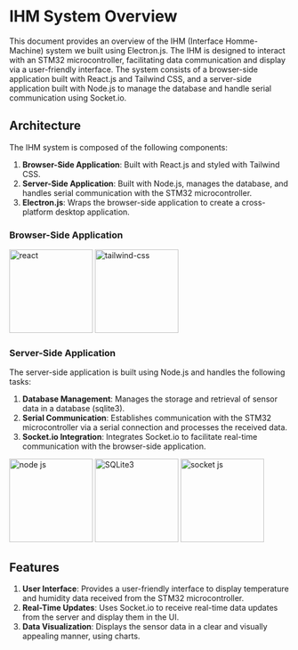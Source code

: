 # IHM System Overview

This document provides an overview of the IHM (Interface Homme-Machine) system we built using Electron.js. The IHM is designed to interact with an STM32 microcontroller, facilitating data communication and display via a user-friendly interface. The system consists of a browser-side application built with React.js and Tailwind CSS, and a server-side application built with Node.js to manage the database and handle serial communication using Socket.io.

## Architecture

The IHM system is composed of the following components:

1. **Browser-Side Application**: Built with React.js and styled with Tailwind CSS.
2. **Server-Side Application**: Built with Node.js, manages the database, and handles serial communication with the STM32 microcontroller.
3. **Electron.js**: Wraps the browser-side application to create a cross-platform desktop application.

### Browser-Side Application

<img src="https://upload.wikimedia.org/wikipedia/commons/thumb/a/a7/React-icon.svg/1280px-React-icon.svg.png" alt="react" width="150" height="150">
<img src="https://seeklogo.com/images/T/tailwind-css-logo-5AD4175897-seeklogo.com.png" alt="tailwind-css" width="150" height="150">

### Server-Side Application

The server-side application is built using Node.js and handles the following tasks:

1. **Database Management**: Manages the storage and retrieval of sensor data in a database (sqlite3).
2. **Serial Communication**: Establishes communication with the STM32 microcontroller via a serial connection and processes the received data.
3. **Socket.io Integration**: Integrates Socket.io to facilitate real-time communication with the browser-side application.

<img src="https://upload.wikimedia.org/wikipedia/commons/d/d9/Node.js_logo.svg" alt="node js" width="150" height="150">
<img src="https://upload.wikimedia.org/wikipedia/commons/3/38/SQLite370.svg" alt="SQLite3" width="150" height="150">
<img src="https://upload.wikimedia.org/wikipedia/commons/9/96/Socket-io.svg" alt="socket js" width="150" height="150">

## Features

1. **User Interface**: Provides a user-friendly interface to display temperature and humidity data received from the STM32 microcontroller.
2. **Real-Time Updates**: Uses Socket.io to receive real-time data updates from the server and display them in the UI.
3. **Data Visualization**: Displays the sensor data in a clear and visually appealing manner, using charts.

